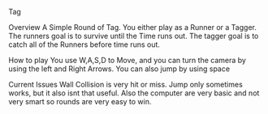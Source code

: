 Tag

Overview A Simple Round of Tag. You either play as a Runner or a Tagger. The runners goal is to survive until the Time runs out. The tagger goal is to catch all of the Runners before time runs out.

How to play You use W,A,S,D to Move, and you can turn the camera by using the left and Right Arrows. You can also jump by using space

Current Issues Wall Collision is very hit or miss. Jump only sometimes works, but it also isnt that useful. Also the computer are very basic and not very smart so rounds are very easy to win.
